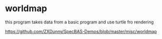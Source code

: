 # worldmap
this program takes data from a basic program and use turtle fro rendering

https://github.com/ZXDunny/SpecBAS-Demos/blob/master/misc/worldmap
